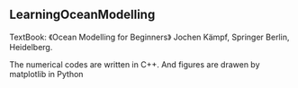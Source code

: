 ## LearningOceanModelling

TextBook: 《Ocean Modelling for Beginners》 Jochen Kämpf, Springer Berlin, Heidelberg. 

The numerical codes are written in C++. And figures are drawen by matplotlib in Python